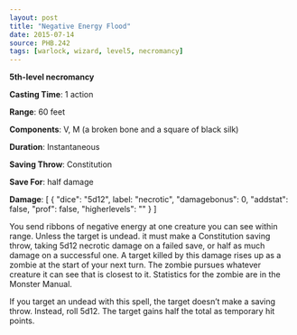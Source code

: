 ```yaml
---
layout: post
title: "Negative Energy Flood"
date: 2015-07-14
source: PHB.242
tags: [warlock, wizard, level5, necromancy]
---
```


**5th-level necromancy**

**Casting Time**: 1 action

**Range**: 60 feet

**Components**: V, M (a broken bone and a square of black silk)

**Duration**: Instantaneous

**Saving Throw**: Constitution

**Save For**: half damage

**Damage**: [ { "dice": "5d12", label: "necrotic", "damagebonus": 0, "addstat": false, "prof": false, "higherlevels": "" } ]

You send ribbons of negative energy at one creature you can see within range. Unless the target is undead. it must make a Constitution saving throw, taking 5d12 necrotic
damage on a failed save, or half as much damage on a successful one. A target killed by this damage rises up as a zombie at the start of your next turn. The zombie
pursues whatever creature it can see that is closest to it. Statistics for the zombie are in the Monster Manual.

If you target an undead with this spell, the target doesn’t make a saving throw. Instead, roll 5d12. The target gains half the total as temporary hit points.